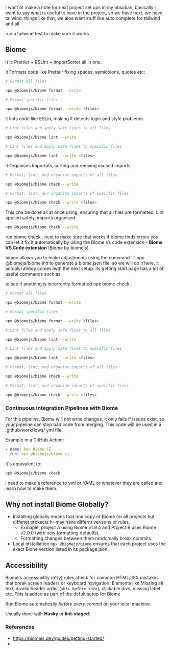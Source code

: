 
I want ot make a note for next project set ups in my obsidian, basically i want to say what is useful to have in the project, so we have next, we have tailwind, things like that, we alos want stuff like auto complete for tailwind and all

run a tailwind test to make sure it works

## Biome

It is Prettier + ESLint + ImportSorter all in one. 

It Formats code like Pretteir fixing spaces, semicolons, quotes etc:
```bash
# Format all files

npx @biomejs/biome format --write

# Format specific files

npx @biomejs/biome format --write <files>
```


it lints code like ESLin, making it detects logic and style problems:
```bash
# Lint files and apply safe fixes to all files

npx @biomejs/biome lint --write

# Lint files and apply safe fixes to specific files

npx @biomejs/biome lint --write <files>
```


It Organises Importats, sorting and remving usused imports:
```bash
# Format, lint, and organize imports of all files

npx @biomejs/biome check --write

# Format, lint, and organize imports of specific files

npx @biomejs/biome check --write <files>
```

This cna be done all at once using, ensuring that all files are formatted, Lint appiled safely, imports organised:
```bash
npx @biomejs/biome check --write
```


run biome check . next to make sure that works
if biome finds errors you can let it fix it automatically by using the Biome Vs code extension - **Biome VS Code extension** (Biome by biomejs).

biome allows you to make adjustments using the command ```
npx @biomejs/biome init to generate a biome.json file, so we will do it here, it actualyl alredy comes iwth the next setup.
its getting start page has a lot of useful commands such as 

to see if anything is incorrectly formatted
 npx biome check .            

```bash
# Format all files

npx @biomejs/biome format --write

# Format specific files

npx @biomejs/biome format --write <files>

# Lint files and apply safe fixes to all files

npx @biomejs/biome lint --write

# Lint files and apply safe fixes to specific files

npx @biomejs/biome lint --write <files>

# Format, lint, and organize imports of all files

npx @biomejs/biome check --write

# Format, lint, and organize imports of specific files

npx @biomejs/biome check --write <files>
```


### Continuous Integration Pipelines with Biome
For this pipeline, Biome will not write changes, it only fails if issues exist, so your pipeline can stop bad code from merging. This code will be used in a .github/workflows/ yml file.

Example in a GitHub Action:
```yaml
- name: Run Biome CI
  run: npx @biomejs/biome ci
```

It's equivalent to:
```bash
npx @biomejs/biome check
```


i need to make a reference to yml or YAML or whatever they are called and learn how to make them. 

## Why not install Biome Globally?
- Installing globally means that one copy of Biome for all projects but diffenet prokects h=may have differnt verisons or rules.
	- Exmaple, project A using Biome v1.9.4 and Project B uses Biome v2.0.0 (with new formatting defaults),
	- Formatting changes between them randomally break commits.
- Local installiation `npx @biomejs/biome` ensures that each project uses the exact Bione version listed in its package.json.

## Accessibility
Biome's accessibility (a11y) rules check for common HTML/JSX mistakes that break screen readers or keyboard navigation. Elements like Missing alt text, invalid header order (`<h3> before <h2>`), clickable divs, missing label etc. This is added as part of the defult setup for Biome



Run Biome automatically _before every commit_ on your local machine.

Usually done with **Husky** or **lint-staged**:
### References 
- https://biomejs.dev/guides/getting-started/
- 